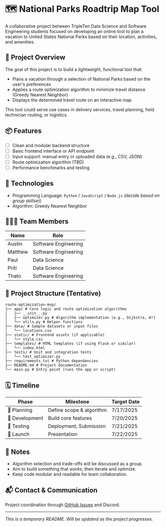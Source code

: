 # 🗺️ National Parks Roadtrip Map Tool

A collaborative project between TripleTen Data Science and Software Engineering students focused on developing an online tool to plan a vacation to United States National Parks based on their location, activities, and amenities.

## 🚀 Project Overview

The goal of this project is to build a lightweight, functional tool that:
- Plans a vacation through a selection of National Parks based on the user's preferences
- Applies a route optimization algorithm to minimize travel distance (Greedy Nearest Neighbor)
- Displays the determined travel route on an interactive map

This tool could serve use cases in delivery services, travel planning, field technician routing, or logistics.

## 📦 Features

- [ ] Clean and modular backend structure
- [ ] Basic frontend interface or API endpoint
- [ ] Input support: manual entry or uploaded data (e.g., CSV, JSON)
- [ ] Route optimization algorithm (TBD)
- [ ] Performance benchmarks and testing

## 🧠 Technologies

- Programming Language: `Python` / `JavaScript` / `Node.js` *(decide based on group skillset)*
- Algorithm: Greedy Nearest Neighbor

## 🧑‍🤝‍🧑 Team Members

| Name            | Role                 |
|-----------------|----------------------|
| Austin               | Software Engineering    |
| Matthew               | Software Engineering   |
| Paul               | Data Science              |
| Priti               | Data Science             |
| Thato               | Software Engineering     |

## 📁 Project Structure (Tentative)

```text
route-optimization-mvp/
├── app/ # Core logic and route optimization algorithms
│   ├── __init__.py
│   ├── optimizer.py # Algorithm implementation (e.g., Dijkstra, A*)
│   └── utils.py # Helper functions
├── data/ # Sample datasets or input files
│   └── locations.csv
├── static/ # Frontend assets (if applicable)
│   └── style.css
├── templates/ # HTML templates (if using Flask or similar)
│   └── index.html
├── tests/ # Unit and integration tests
│   └── test_optimizer.py
├── requirements.txt # Python dependencies
├── README.md # Project documentation
└── main.py # Entry point (runs the app or script)
```

## 🗓️ Timeline

| Phase           | Milestone                    | Target Date |
|----------------|-------------------------------|-------------|
| 📌 Planning     | Define scope & algorithm  | 7/17/2025        |
| 🔧 Development  | Build core features           | 7/20/2025        |
| 🧪 Testing       | Deployment, Submission            | 7/21/2025         |
| 🚀 Launch        | Presentation                | 7/22/2025         |

## 📝 Notes

- Algorithm selection and trade-offs will be discussed as a group.
- Aim to build something that *works*, then iterate and optimize.
- Keep code modular and readable for team collaboration.

## 📬 Contact & Communication

Project coordination through [GitHub Issues](https://github.com/) and Discord.

---

_This is a temporary README. Will be updated as the project progresses._
